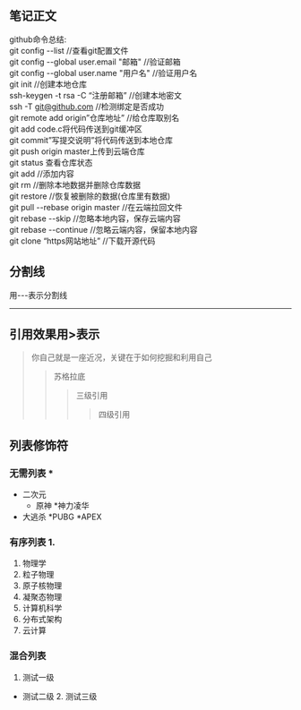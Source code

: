 ## 笔记正文
 github命令总结:<br>
 git config --list  //查看git配置文件<br>
 git config --global user.email "邮箱" //验证邮箱<br>
 git config --global user.name "用户名" //验证用户名<br>
 git init //创建本地仓库<br>
 ssh-keygen -t rsa -C “注册邮箱”   //创建本地密文<br>
 ssh -T git@github.com    //检测绑定是否成功<br>
 git remote add origin”仓库地址”  //给仓库取别名<br>
 git add code.c将代码传送到git缓冲区<br>
 git commit”写提交说明”将代码传送到本地仓库<br>
 git push origin master上传到云端仓库<br>
 git status 查看仓库状态<br>
 git add //添加内容<br>
 git rm //删除本地数据并删除仓库数据<br>
 git restore //恢复被删除的数据(仓库里有数据)<br>
 git pull --rebase origin master //在云端拉回文件<br>
 git rebase --skip  //忽略本地内容，保存云端内容<br>
  git rebase --continue  //忽略云端内容，保留本地内容<br>
  git clone “https网站地址”  //下载开源代码<br>
## 分割线
  用\-\-\-表示分割线

---

## 引用效果用\>表示
> 你自己就是一座近况，关键在于如何挖掘和利用自己
>> 苏格拉底
>>> 三级引用
>>>> 四级引用

## 列表修饰符
### 无需列表 \*
* 二次元
  * 原神
    *神力凌华
* 大逃杀
  *PUBG
  *APEX



### 有序列表 1.
1. 物理学
  1. 粒子物理
  2. 原子核物理
  3. 凝聚态物理
2. 计算机科学
  1. 分布式架构
  2. 云计算
### 混合列表
1. 测试一级
  * 测试二级
    2. 测试三级
